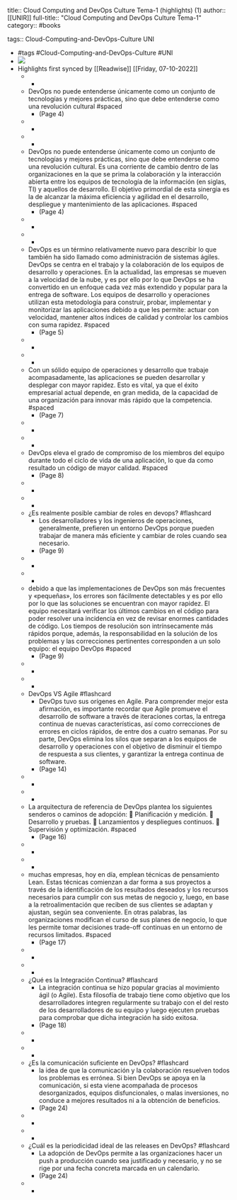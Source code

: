 title:: Cloud Computing and DevOps Culture Tema-1 (highlights) (1)
author:: [[UNIR]]
full-title:: "Cloud Computing and DevOps Culture Tema-1"
category:: #books

tags:: Cloud-Computing-and-DevOps-Culture UNI

- #tags #Cloud-Computing-and-DevOps-Culture #UNI
- ![](https://readwise-assets.s3.amazonaws.com/media/uploaded_book_covers/profile_22942/bf57938b-ea5e-4c79-95a5-518e666f45a5.jpg)
- Highlights first synced by [[Readwise]] [[Friday, 07-10-2022]]
	- -
	- DevOps  no  puede  entenderse  únicamente  como  un  conjunto  de  tecnologías  y mejores prácticas, sino que debe entenderse como una revolución cultural #spaced
		- (Page 4)
	- -
	- -
	- DevOps  no  puede  entenderse  únicamente  como  un  conjunto  de  tecnologías  y mejores prácticas, sino que debe entenderse como una revolución cultural. Es una corriente de cambio dentro de las organizaciones en la que se prima la colaboración y  la  interacción  abierta  entre  los  equipos  de  tecnología  de  la  información  (en siglas, TI)  y  aquellos  de  desarrollo.  El  objetivo  primordial  de  esta  sinergia  es  la  de alcanzar la máxima eficiencia y agilidad en el desarrollo, despliegue y mantenimiento de las aplicaciones. #spaced
		- (Page 4)
	- -
	- -
	- DevOps  es  un término  relativamente nuevo para  describir  lo  que  también ha  sido llamado como administración de sistemas ágiles. DevOps se centra en el trabajo y la colaboración de los equipos de desarrollo y operaciones. En la actualidad, las empresas se mueven a la velocidad de la nube, y es por ello por lo que DevOps se ha convertido en un enfoque cada vez más extendido y popular para  la entrega de  software.  Los  equipos  de  desarrollo  y operaciones utilizan  esta metodología  para  construir,  probar,  implementar  y  monitorizar  las  aplicaciones debido a que les permite: actuar con velocidad, mantener altos índices de calidad y controlar los cambios con suma rapidez. #spaced
		- (Page 5)
	- -
	- -
	- Con un sólido equipo de operaciones y desarrollo que trabaje acompasadamente, las aplicaciones se pueden desarrollar y desplegar con mayor rapidez. Esto es vital, ya que el éxito empresarial actual depende, en gran medida, de la capacidad de una organización para innovar más rápido que la competencia. #spaced
		- (Page 7)
	- -
	- -
	- DevOps  eleva  el  grado  de  compromiso  de  los miembros  del  equipo  durante  todo  el  ciclo  de  vida  de  una  aplicación,  lo  que  da como  resultado  un  código  de  mayor  calidad. #spaced
		- (Page 8)
	- -
	- -
	- ¿Es realmente posible cambiar de roles en devops? #flashcard
		- Los desarrolladores y los ingenieros de operaciones, generalmente, prefieren un entorno DevOps porque pueden trabajar de manera más eficiente y cambiar de roles cuando sea necesario.
		- (Page 9)
	- -
	- -
	- debido a que las implementaciones de DevOps son más frecuentes y «pequeñas», los errores son fácilmente detectables y es por ello por lo que las soluciones se encuentran con mayor rapidez. El equipo necesitará verificar los últimos cambios en el código para poder resolver una incidencia en vez de  revisar  enormes  cantidades  de  código.  Los  tiempos  de  resolución  son intrínsecamente más rápidos porque, además, la responsabilidad en la solución de los  problemas  y  las  correcciones  pertinentes  corresponden  a  un  solo  equipo:  el equipo DevOps #spaced
		- (Page 9)
	- -
	- -
	- DevOps VS Agile #flashcard
		- DevOps  tuvo  sus  orígenes  en  Agile.  Para  comprender  mejor  esta  afirmación,  es importante  recordar  que  Agile  promueve  el  desarrollo  de  software  a  través  de iteraciones  cortas, la  entrega  continua  de  nuevas  características,  así  como correcciones  de  errores  en  ciclos  rápidos,  de  entre  dos  a  cuatro  semanas.  Por  su parte, DevOps elimina los silos que separan a los equipos de desarrollo y operaciones con  el  objetivo  de  disminuir  el  tiempo  de  respuesta  a  sus  clientes,  y  garantizar  la entrega continua de software.
		- (Page 14)
	- -
	- -
	- La arquitectura de referencia de DevOps plantea los siguientes senderos o caminos de adopción:   Planificación y medición.   Desarrollo y pruebas.   Lanzamientos y despliegues continuos.   Supervisión y optimización. #spaced
		- (Page 16)
	- -
	- -
	- muchas empresas, hoy en día, emplean técnicas de pensamiento Lean. Estas técnicas comienzan a dar forma a sus proyectos a través de la identificación de los resultados deseados y los recursos necesarios para cumplir con sus metas de negocio y, luego, en base a la retroalimentación que reciben de sus clientes se adaptan y ajustan, según sea  conveniente.  En  otras  palabras,  las  organizaciones  modifican  el  curso  de  sus planes  de  negocio,  lo  que  les  permite  tomar  decisiones  trade-off  continuas  en  un entorno de recursos limitados. #spaced
		- (Page 17)
	- -
	- -
	- ¿Qué es la Integración Continua? #flashcard
		- La integración  continua  se  hizo  popular  gracias  al  movimiento  ágil  (o  Agile).  Esta filosofía  de  trabajo  tiene  como  objetivo  que los  desarrolladores integren regularmente su trabajo con el del resto de los desarrolladores de su equipo y luego ejecuten pruebas para comprobar que dicha integración ha sido exitosa.
		- (Page 18)
	- -
	- -
	- ¿Es la comunicación suficiente en DevOps? #flashcard
		- la  idea  de  que  la  comunicación  y  la colaboración resuelven todos los problemas es errónea. Si bien DevOps se apoya en la  comunicación,  si  esta  viene  acompañada  de  procesos  desorganizados,  equipos disfuncionales,  o  malas  inversiones,  no  conduce  a  mejores  resultados  ni  a  la obtención de beneficios.
		- (Page 24)
	- -
	- -
	- ¿Cuál es la periodicidad ideal de las releases en DevOps? #flashcard
		- La  adopción  de DevOps  permite  a  las  organizaciones  hacer  un  push  a  producción  cuando  sea justificado  y  necesario,  y  no  se  rige  por  una  fecha  concreta  marcada  en  un calendario.
		- (Page 24)
	- -